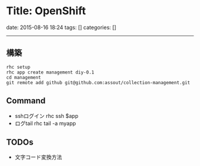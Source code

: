 # Title: OpenShift

date: 2015-08-16 18:24
tags: []
categories: []

---

## 構築

	rhc setup
	rhc app create management diy-0.1
	cd management
	git remote add github git@github.com:assout/collection-management.git

## Command

* sshログイン
		rhc ssh $app
* ログtail
		rhc tail -a myapp

## TODOs

* 文字コード変換方法
